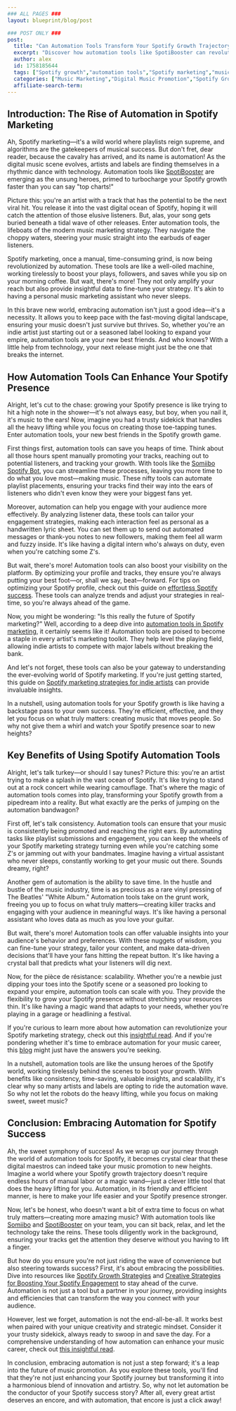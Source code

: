```yaml
---
### ALL PAGES ###
layout: blueprint/blog/post

### POST ONLY ###
post:
  title: "Can Automation Tools Transform Your Spotify Growth Trajectory?"
  excerpt: "Discover how automation tools like SpotiBooster can revolutionize your Spotify growth, boosting followers, plays, and engagement with ease."
  author: alex
  id: 1758185644
  tags: ["Spotify growth","automation tools","Spotify marketing","music promotion"]
  categories: ["Music Marketing","Digital Music Promotion","Spotify Growth Strategies"]
  affiliate-search-term: 
---
```


## Introduction: The Rise of Automation in Spotify Marketing

Ah, Spotify marketing—it's a wild world where playlists reign supreme, and algorithms are the gatekeepers of musical success. But don't fret, dear reader, because the cavalry has arrived, and its name is automation! As the digital music scene evolves, artists and labels are finding themselves in a rhythmic dance with technology. Automation tools like [SpotiBooster](https://spotibooster.com) are emerging as the unsung heroes, primed to turbocharge your Spotify growth faster than you can say "top charts!"

Picture this: you're an artist with a track that has the potential to be the next viral hit. You release it into the vast digital ocean of Spotify, hoping it will catch the attention of those elusive listeners. But, alas, your song gets buried beneath a tidal wave of other releases. Enter automation tools, the lifeboats of the modern music marketing strategy. They navigate the choppy waters, steering your music straight into the earbuds of eager listeners.

Spotify marketing, once a manual, time-consuming grind, is now being revolutionized by automation. These tools are like a well-oiled machine, working tirelessly to boost your plays, followers, and saves while you sip on your morning coffee. But wait, there's more! They not only amplify your reach but also provide insightful data to fine-tune your strategy. It's akin to having a personal music marketing assistant who never sleeps.

In this brave new world, embracing automation isn't just a good idea—it's a necessity. It allows you to keep pace with the fast-moving digital landscape, ensuring your music doesn't just survive but thrives. So, whether you're an indie artist just starting out or a seasoned label looking to expand your empire, automation tools are your new best friends. And who knows? With a little help from technology, your next release might just be the one that breaks the internet.

## How Automation Tools Can Enhance Your Spotify Presence

Alright, let's cut to the chase: growing your Spotify presence is like trying to hit a high note in the shower—it's not always easy, but boy, when you nail it, it's music to the ears! Now, imagine you had a trusty sidekick that handles all the heavy lifting while you focus on creating those toe-tapping tunes. Enter automation tools, your new best friends in the Spotify growth game.

First things first, automation tools can save you heaps of time. Think about all those hours spent manually promoting your tracks, reaching out to potential listeners, and tracking your growth. With tools like the [Somiibo Spotify Bot](https://somiibo.com/platforms/spotify-bot), you can streamline these processes, leaving you more time to do what you love most—making music. These nifty tools can automate playlist placements, ensuring your tracks find their way into the ears of listeners who didn't even know they were your biggest fans yet.

Moreover, automation can help you engage with your audience more effectively. By analyzing listener data, these tools can tailor your engagement strategies, making each interaction feel as personal as a handwritten lyric sheet. You can set them up to send out automated messages or thank-you notes to new followers, making them feel all warm and fuzzy inside. It's like having a digital intern who's always on duty, even when you're catching some Z's.

But wait, there's more! Automation tools can also boost your visibility on the platform. By optimizing your profile and tracks, they ensure you're always putting your best foot—or, shall we say, beat—forward. For tips on optimizing your Spotify profile, check out this guide on [effortless Spotify success](https://spotibooster.com/blog/effortless-spotify-success-how-to-optimize-your-profile). These tools can analyze trends and adjust your strategies in real-time, so you're always ahead of the game.



Now, you might be wondering: "Is this really the future of Spotify marketing?" Well, according to a deep dive into [automation tools in Spotify marketing](https://spotibooster.com/blog/are-automation-tools-the-future-of-spotify-marketing), it certainly seems like it! Automation tools are poised to become a staple in every artist's marketing toolkit. They help level the playing field, allowing indie artists to compete with major labels without breaking the bank.

And let's not forget, these tools can also be your gateway to understanding the ever-evolving world of Spotify marketing. If you're just getting started, this guide on [Spotify marketing strategies for indie artists](https://www.hypebot.com/hypebot/2023/03/spotify-marketing-strategies-for-indie-artists.html) can provide invaluable insights.

In a nutshell, using automation tools for your Spotify growth is like having a backstage pass to your own success. They're efficient, effective, and they let you focus on what truly matters: creating music that moves people. So why not give them a whirl and watch your Spotify presence soar to new heights?

## Key Benefits of Using Spotify Automation Tools

Alright, let's talk turkey—or should I say tunes? Picture this: you're an artist trying to make a splash in the vast ocean of Spotify. It's like trying to stand out at a rock concert while wearing camouflage. That's where the magic of automation tools comes into play, transforming your Spotify growth from a pipedream into a reality. But what exactly are the perks of jumping on the automation bandwagon?

First off, let's talk consistency. Automation tools can ensure that your music is consistently being promoted and reaching the right ears. By automating tasks like playlist submissions and engagement, you can keep the wheels of your Spotify marketing strategy turning even while you're catching some Z's or jamming out with your bandmates. Imagine having a virtual assistant who never sleeps, constantly working to get your music out there. Sounds dreamy, right?

Another gem of automation is the ability to save time. In the hustle and bustle of the music industry, time is as precious as a rare vinyl pressing of The Beatles' "White Album." Automation tools take on the grunt work, freeing you up to focus on what truly matters—creating killer tracks and engaging with your audience in meaningful ways. It's like having a personal assistant who loves data as much as you love your guitar.

But wait, there's more! Automation tools can offer valuable insights into your audience's behavior and preferences. With these nuggets of wisdom, you can fine-tune your strategy, tailor your content, and make data-driven decisions that'll have your fans hitting the repeat button. It's like having a crystal ball that predicts what your listeners will dig next.

Now, for the pièce de résistance: scalability. Whether you're a newbie just dipping your toes into the Spotify scene or a seasoned pro looking to expand your empire, automation tools can scale with you. They provide the flexibility to grow your Spotify presence without stretching your resources thin. It's like having a magic wand that adapts to your needs, whether you're playing in a garage or headlining a festival.

If you're curious to learn more about how automation can revolutionize your Spotify marketing strategy, check out this [insightful read](https://spotibooster.com/blog/can-automation-revolutionize-your-spotify-marketing-strategy). And if you're pondering whether it's time to embrace automation for your music career, this [blog](https://spotibooster.com/blog/is-it-time-to-embrace-spotify-automation-for-your-music-career) might just have the answers you're seeking.

In a nutshell, automation tools are like the unsung heroes of the Spotify world, working tirelessly behind the scenes to boost your growth. With benefits like consistency, time-saving, valuable insights, and scalability, it's clear why so many artists and labels are opting to ride the automation wave. So why not let the robots do the heavy lifting, while you focus on making sweet, sweet music?



## Conclusion: Embracing Automation for Spotify Success

Ah, the sweet symphony of success! As we wrap up our journey through the world of automation tools for Spotify, it becomes crystal clear that these digital maestros can indeed take your music promotion to new heights. Imagine a world where your Spotify growth trajectory doesn't require endless hours of manual labor or a magic wand—just a clever little tool that does the heavy lifting for you. Automation, in its friendly and efficient manner, is here to make your life easier and your Spotify presence stronger.

Now, let's be honest, who doesn't want a bit of extra time to focus on what truly matters—creating more amazing music? With automation tools like [Somiibo](https://spotibooster.com/blog/how-to-use-somiibo-for-enhanced-spotify-growth) and [SpotiBooster](https://spotibooster.com) on your team, you can sit back, relax, and let the technology take the reins. These tools diligently work in the background, ensuring your tracks get the attention they deserve without you having to lift a finger. 

But how do you ensure you're not just riding the wave of convenience but also steering towards success? First, it's about embracing the possibilities. Dive into resources like [Spotify Growth Strategies](https://spotibooster.com/blog/from-independents-to-icons-spotify-growth-strategies-for-all) and [Creative Strategies for Boosting Your Spotify Engagement](https://spotibooster.com/blog/creative-strategies-for-boosting-your-spotify-engagement) to stay ahead of the curve. Automation is not just a tool but a partner in your journey, providing insights and efficiencies that can transform the way you connect with your audience.

However, lest we forget, automation is not the end-all-be-all. It works best when paired with your unique creativity and strategic mindset. Consider it your trusty sidekick, always ready to swoop in and save the day. For a comprehensive understanding of how automation can enhance your music career, check out [this insightful read](https://spotibooster.com/blog/how-can-spotify-automation-enhance-your-music-career).

In conclusion, embracing automation is not just a step forward; it's a leap into the future of music promotion. As you explore these tools, you'll find that they're not just enhancing your Spotify journey but transforming it into a harmonious blend of innovation and artistry. So, why not let automation be the conductor of your Spotify success story? After all, every great artist deserves an encore, and with automation, that encore is just a click away!
